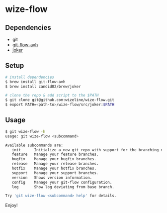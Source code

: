 # wize-flow

## Dependencies
- git
- [git-flow-avh](https://github.com/petervanderdoes/gitflow-avh)
- [joker](https://github.com/candid82/joker)

## Setup
```sh
# install dependencies
$ brew install git-flow-avh
$ brew install candid82/brew/joker

# clone the repo & add script to the $PATH
$ git clone git@github.com:wizeline/wize-flow.git
$ export PATH=<path-to>/wize-flow/src/joker:$PATH
```

## Usage
```sh
$ git wize-flow -h
usage: git wize-flow <subcommand>

Available subcommands are:
   init      Initialize a new git repo with support for the branching model.
   feature   Manage your feature branches.
   bugfix    Manage your bugfix branches.
   release   Manage your release branches.
   hotfix    Manage your hotfix branches.
   support   Manage your support branches.
   version   Shows version information.
   config    Manage your git-flow configuration.
   log       Show log deviating from base branch.

Try 'git wize-flow <subcommand> help' for details.
```
Enjoy!
